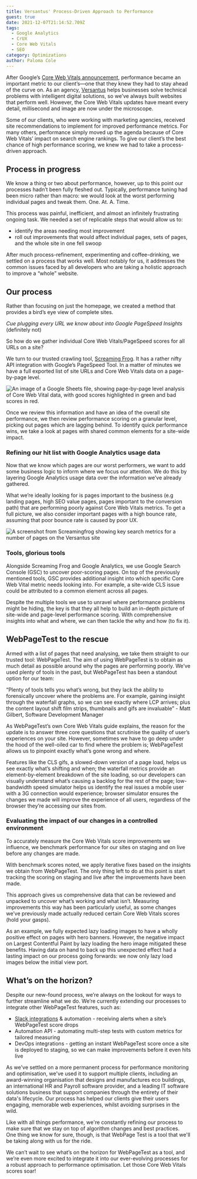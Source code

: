 ```yaml
---
title: Versantus' Process-Driven Approach to Performance
guest: true
date: 2021-12-07T21:14:52.709Z
tags:
  - Google Analytics
  - CrUX
  - Core Web Vitals
  - SEO
category: Optimizations
author: Paloma Cole
---
```

After Google’s [Core Web Vitals announcement](https://developers.google.com/search/blog/2020/11/timing-for-page-experience), performance became an important metric to our client’s—one that they knew they had to stay ahead of the curve on. As an agency, [Versantus](https://www.versantus.co.uk/) helps businesses solve technical problems with intelligent digital solutions, so we’ve always built websites that perform well. However, the Core Web Vitals updates have meant every detail, millisecond and image are now under the microscope. 

Some of our clients, who were working with marketing agencies, received site recommendations to implement for improved performance metrics. For many others, performance simply moved up the agenda because of Core Web Vitals’ impact on search engine rankings. To give our client’s the best chance of high performance scoring, we knew we had to take a process-driven approach.

## Process in progress

We know a thing or two about performance, however, up to this point our processes hadn’t been fully fleshed out. Typically, performance tuning had been micro rather than macro: we would look at the worst performing individual pages and tweak them. One. At. A. Time.

This process was painful, inefficient, and almost an infinitely frustrating ongoing task. We needed a set of replicable steps that would allow us to: 

* identify the areas needing most improvement
* roll out improvements that would affect individual pages, sets of pages, and the whole site in one fell swoop

After much process-refinement, experimenting and coffee-drinking, we settled on a process that works well. Most notably for us, it addresses the common issues faced by all developers who are taking a holistic approach to improve a “whole” website. 

## Our process

Rather than focusing on just the homepage, we created a method that provides a bird’s eye view of complete sites. 

*Cue plugging every URL we know about into Google PageSpeed Insights* (definitely not)

So how do we gather individual Core Web Vitals/PageSpeed scores for all URLs on a site? 

We turn to our trusted crawling tool, [Screaming Frog](https://www.screamingfrog.co.uk/). It has a rather nifty API integration with Google’s PageSpeed Tool. In a matter of minutes we have a full exported list of site URLs and Core Web Vitals data on a page-by-page level. 

![An image of a Google Sheets file, showing page-by-page level analysis of Core Web Vital data, with good scores highlighted in green and bad scores in red.](https://res.cloudinary.com/webpagetest/image/upload/v1638912065/versantus-spreadsheet_jpspsg.png "Wide:")

Once we review this information and have an idea of the overall site performance, we then review performance scoring on a granular level, picking out pages which are lagging behind. To identify quick performance wins, we take a look at pages with shared common elements for a site-wide impact.

### Refining our hit list with Google Analytics usage data

Now that we know which pages are our worst performers, we want to add some business logic to inform where we focus our attention. We do this by layering Google Analytics usage data over the information we’ve already gathered.

What we’re ideally looking for is pages important to the business (e.g landing pages, high SEO value pages, pages important to the conversion path) that are performing poorly against Core Web Vitals metrics. To get a full picture, we also consider important pages with a high bounce rate, assuming that poor bounce rate is caused by poor UX. 

![A screenshot from Screamingfrog showing key search metrics for a number of pages on the Versantus site](https://res.cloudinary.com/webpagetest/image/upload/v1638912187/versantus-screaming_chvqrf.png "Wide:")

### Tools, glorious tools

Alongside Screaming Frog and Google Analytics, we use Google Search Console (GSC) to uncover poor-scoring pages. On top of the previously mentioned tools, GSC provides additional insight into which specific Core Web Vital metric needs looking into. For example, a site-wide CLS issue could be attributed to a common element across all pages. 

Despite the multiple tools we use to unravel where performance problems might be hiding, the key is that they all help to build an in-depth picture of site-wide and page-level performance scoring. With comprehensive insights into what and where, we can then tackle the why and how (to fix it). 

## WebPageTest to the rescue

Armed with a list of pages that need analysing, we take them straight to our trusted tool: WebPageTest. The aim of using WebPageTest is to obtain as much detail as possible around why the pages are performing poorly. We’ve used plenty of tools in the past, but WebPageTest has been a standout option for our team: 

“Plenty of tools tells you what’s wrong, but they lack the ability to forensically uncover where the problems are. For example, gaining insight through the waterfall graphs, so we can see exactly where LCP arrives; plus the content layout shift film strips, thumbnails and gifs are invaluable” - Matt Gilbert, Software Development Manager 

As WebPageTest’s own Core Web Vitals guide explains, the reason for the update is to answer three core questions that scrutinise the quality of user’s experiences on your site. However, sometimes we have to go deep under the hood of the well-oiled car to find where the problem is; WebPageTest allows us to pinpoint exactly what’s gone wrong and where. 

Features like the CLS gifs, a slowed-down version of a page load, helps us see exactly what’s shifting and when; the waterfall metrics provide an element-by-element breakdown of the site loading, so our developers can visually understand what’s causing a backlog for the rest of the page; low-bandwidth speed simulator helps us identify the real issues a mobile user with a 3G connection would experience; browser simulator ensures the changes we made will improve the experience of all users, regardless of the browser they’re accessing our sites from.

### Evaluating the impact of our changes in a controlled environment

To accurately measure the Core Web Vitals score improvements we influence, we benchmark performance for our sites on staging and on live before any changes are made. 

With benchmark scores noted, we apply iterative fixes based on the insights we obtain from WebPageTest. The only thing left to do at this point is start tracking the scoring on staging and live after the improvements have been made. 

This approach gives us comprehensive data that can be reviewed and unpacked to uncover what’s working and what isn’t. Measuring improvements this way has been particularly useful, as some changes we’ve previously made actually reduced certain Core Web Vitals scores (hold your gasps). 

As an example, we fully expected lazy loading images to have a wholly positive effect on pages with hero banners. However, the negative impact on Largest Contentful Paint by lazy loading the hero image mitigated these benefits. Having data on hand to back up this unexpected effect had a lasting impact on our process going forwards: we now only lazy load images below the initial view port.

## What’s on the horizon?

Despite our new-found process, we’re always on the lookout for ways to further streamline what we do. We’re currently extending our processes to integrate other WebPageTest features, such as: 

* [Slack integrations](https://github.com/WebPageTest/webpagetest-slack) & automation - receiving alerts when a site’s WebPageTest score drops
* Automation API - automating multi-step tests with custom metrics for tailored measuring 
* DevOps integrations - getting an instant WebPageTest score once a site is deployed to staging, so we can make improvements before it even hits live

As we've settled on a more permanent process for performance monitoring and optimisation, we've used it to support multiple clients, including an award-winning organisation that designs and manufactures eco buildings, an international HR and Payroll software provider, and a leading IT software solutions business that support companies through the entirety of their data's lifecycle. Our process has helped our clients give their users engaging, memorable web experiences, whilst avoiding surprises in the wild. 

Like with all things performance, we're constantly refining our process to make sure that we stay on top of algorithm changes and best practices. One thing we know for sure, though, is that WebPage Test is a tool that we'll be taking along with us for the ride. 

We can’t wait to see what’s on the horizon for WebPageTest as a tool, and we’re even more excited to integrate it into our ever-evolving processes for a robust approach to performance optimisation. Let those Core Web Vitals scores soar!